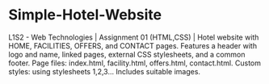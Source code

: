 # Simple-Hotel-Website
L1S2 - Web Technologies | Assignment 01 (HTML,CSS) | Hotel website with HOME, FACILITIES, OFFERS, and CONTACT pages. Features a header with logo and name, linked pages, external CSS stylesheets, and a common footer. Page files: index.html, facility.html, offers.html, contact.html. Custom styles: using stylesheets 1,2,3... Includes suitable images.
